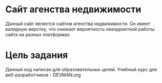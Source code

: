# Сайт агенства недвижимости
Данный сайт является сайтом агенства недвижимости. Он имеет валидную верстку, что снижает вероятность некорректной работы сайта на разных платформах.

# Цель задания
Данный код написан для образовательных целей. Учебный курс для веб-разработчиков - DEVMAN.org
